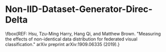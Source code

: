 # Non-IID-Dataset-Generator-Direc-Delta
\fbox{REF: Hsu, Tzu-Ming Harry, Hang Qi, and Matthew Brown. "Measuring the effects of non-identical data distribution for federated visual classification." arXiv preprint arXiv:1909.06335 (2019).}

